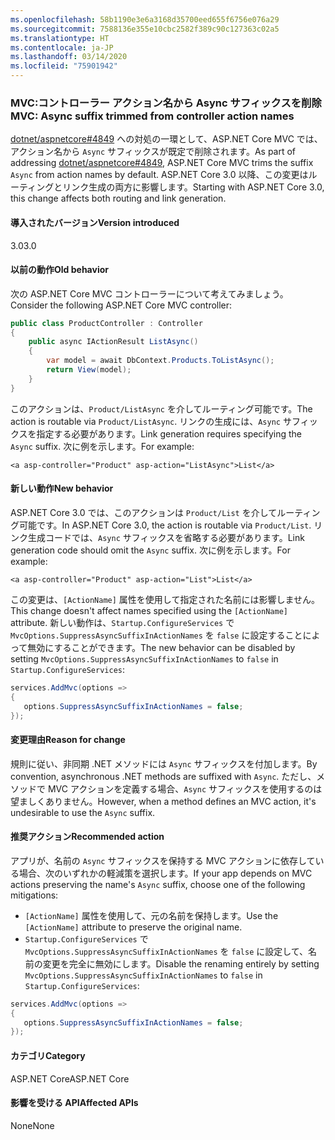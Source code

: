 ```yaml
---
ms.openlocfilehash: 58b1190e3e6a3168d35700eed655f6756e076a29
ms.sourcegitcommit: 7588136e355e10cbc2582f389c90c127363c02a5
ms.translationtype: HT
ms.contentlocale: ja-JP
ms.lasthandoff: 03/14/2020
ms.locfileid: "75901942"
---
```

### <a name="mvc-async-suffix-trimmed-from-controller-action-names"></a><span data-ttu-id="fa69b-101">MVC:コントローラー アクション名から Async サフィックスを削除</span><span class="sxs-lookup"><span data-stu-id="fa69b-101">MVC: Async suffix trimmed from controller action names</span></span>

<span data-ttu-id="fa69b-102">[dotnet/aspnetcore#4849](https://github.com/dotnet/aspnetcore/issues/4849) への対処の一環として、ASP.NET Core MVC では、アクション名から `Async` サフィックスが既定で削除されます。</span><span class="sxs-lookup"><span data-stu-id="fa69b-102">As part of addressing [dotnet/aspnetcore#4849](https://github.com/dotnet/aspnetcore/issues/4849), ASP.NET Core MVC trims the suffix `Async` from action names by default.</span></span> <span data-ttu-id="fa69b-103">ASP.NET Core 3.0 以降、この変更はルーティングとリンク生成の両方に影響します。</span><span class="sxs-lookup"><span data-stu-id="fa69b-103">Starting with ASP.NET Core 3.0, this change affects both routing and link generation.</span></span>

#### <a name="version-introduced"></a><span data-ttu-id="fa69b-104">導入されたバージョン</span><span class="sxs-lookup"><span data-stu-id="fa69b-104">Version introduced</span></span>

<span data-ttu-id="fa69b-105">3.0</span><span class="sxs-lookup"><span data-stu-id="fa69b-105">3.0</span></span>

#### <a name="old-behavior"></a><span data-ttu-id="fa69b-106">以前の動作</span><span class="sxs-lookup"><span data-stu-id="fa69b-106">Old behavior</span></span>

<span data-ttu-id="fa69b-107">次の ASP.NET Core MVC コントローラーについて考えてみましょう。</span><span class="sxs-lookup"><span data-stu-id="fa69b-107">Consider the following ASP.NET Core MVC controller:</span></span>

```csharp
public class ProductController : Controller
{
    public async IActionResult ListAsync()
    {
        var model = await DbContext.Products.ToListAsync();
        return View(model);
    }
}
```

<span data-ttu-id="fa69b-108">このアクションは、`Product/ListAsync` を介してルーティング可能です。</span><span class="sxs-lookup"><span data-stu-id="fa69b-108">The action is routable via `Product/ListAsync`.</span></span> <span data-ttu-id="fa69b-109">リンクの生成には、`Async` サフィックスを指定する必要があります。</span><span class="sxs-lookup"><span data-stu-id="fa69b-109">Link generation requires specifying the `Async` suffix.</span></span> <span data-ttu-id="fa69b-110">次に例を示します。</span><span class="sxs-lookup"><span data-stu-id="fa69b-110">For example:</span></span>

```cshtml
<a asp-controller="Product" asp-action="ListAsync">List</a>
```

#### <a name="new-behavior"></a><span data-ttu-id="fa69b-111">新しい動作</span><span class="sxs-lookup"><span data-stu-id="fa69b-111">New behavior</span></span>

<span data-ttu-id="fa69b-112">ASP.NET Core 3.0 では、このアクションは `Product/List` を介してルーティング可能です。</span><span class="sxs-lookup"><span data-stu-id="fa69b-112">In ASP.NET Core 3.0, the action is routable via `Product/List`.</span></span> <span data-ttu-id="fa69b-113">リンク生成コードでは、`Async` サフィックスを省略する必要があります。</span><span class="sxs-lookup"><span data-stu-id="fa69b-113">Link generation code should omit the `Async` suffix.</span></span> <span data-ttu-id="fa69b-114">次に例を示します。</span><span class="sxs-lookup"><span data-stu-id="fa69b-114">For example:</span></span>

```cshtml
<a asp-controller="Product" asp-action="List">List</a>
```

<span data-ttu-id="fa69b-115">この変更は、`[ActionName]` 属性を使用して指定された名前には影響しません。</span><span class="sxs-lookup"><span data-stu-id="fa69b-115">This change doesn't affect names specified using the `[ActionName]` attribute.</span></span> <span data-ttu-id="fa69b-116">新しい動作は、`Startup.ConfigureServices` で `MvcOptions.SuppressAsyncSuffixInActionNames` を `false` に設定することによって無効にすることができます。</span><span class="sxs-lookup"><span data-stu-id="fa69b-116">The new behavior can be disabled by setting `MvcOptions.SuppressAsyncSuffixInActionNames` to `false` in `Startup.ConfigureServices`:</span></span>

```csharp
services.AddMvc(options =>
{
   options.SuppressAsyncSuffixInActionNames = false;
});
```

#### <a name="reason-for-change"></a><span data-ttu-id="fa69b-117">変更理由</span><span class="sxs-lookup"><span data-stu-id="fa69b-117">Reason for change</span></span>

<span data-ttu-id="fa69b-118">規則に従い、非同期 .NET メソッドには `Async` サフィックスを付加します。</span><span class="sxs-lookup"><span data-stu-id="fa69b-118">By convention, asynchronous .NET methods are suffixed with `Async`.</span></span> <span data-ttu-id="fa69b-119">ただし、メソッドで MVC アクションを定義する場合、`Async` サフィックスを使用するのは望ましくありません。</span><span class="sxs-lookup"><span data-stu-id="fa69b-119">However, when a method defines an MVC action, it's undesirable to use the `Async` suffix.</span></span>

#### <a name="recommended-action"></a><span data-ttu-id="fa69b-120">推奨アクション</span><span class="sxs-lookup"><span data-stu-id="fa69b-120">Recommended action</span></span>

<span data-ttu-id="fa69b-121">アプリが、名前の `Async` サフィックスを保持する MVC アクションに依存している場合、次のいずれかの軽減策を選択します。</span><span class="sxs-lookup"><span data-stu-id="fa69b-121">If your app depends on MVC actions preserving the name's `Async` suffix, choose one of the following mitigations:</span></span>

- <span data-ttu-id="fa69b-122">`[ActionName]` 属性を使用して、元の名前を保持します。</span><span class="sxs-lookup"><span data-stu-id="fa69b-122">Use the `[ActionName]` attribute to preserve the original name.</span></span>
- <span data-ttu-id="fa69b-123">`Startup.ConfigureServices` で `MvcOptions.SuppressAsyncSuffixInActionNames` を `false` に設定して、名前の変更を完全に無効にします。</span><span class="sxs-lookup"><span data-stu-id="fa69b-123">Disable the renaming entirely by setting `MvcOptions.SuppressAsyncSuffixInActionNames` to `false` in `Startup.ConfigureServices`:</span></span>

```csharp
services.AddMvc(options =>
{
   options.SuppressAsyncSuffixInActionNames = false;
});
```

#### <a name="category"></a><span data-ttu-id="fa69b-124">カテゴリ</span><span class="sxs-lookup"><span data-stu-id="fa69b-124">Category</span></span>

<span data-ttu-id="fa69b-125">ASP.NET Core</span><span class="sxs-lookup"><span data-stu-id="fa69b-125">ASP.NET Core</span></span>

#### <a name="affected-apis"></a><span data-ttu-id="fa69b-126">影響を受ける API</span><span class="sxs-lookup"><span data-stu-id="fa69b-126">Affected APIs</span></span>

<span data-ttu-id="fa69b-127">None</span><span class="sxs-lookup"><span data-stu-id="fa69b-127">None</span></span>

<!-- 

#### Affected APIs

Not detectable via API analysis

-->
